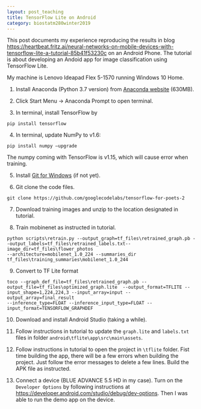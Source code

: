 ```yaml
---
layout: post_teaching
title: TensorFlow Lite on Android
category: biostatm280winter2019
---
```


This post documents my experience reproducing the results in blog <https://heartbeat.fritz.ai/neural-networks-on-mobile-devices-with-tensorflow-lite-a-tutorial-85b41f53230c> on an Android Phone. The tutorial is about developing an Andoid app for image classification using TensorFlow Lite. 

My machine is Lenovo Ideapad Flex 5-1570 running Windows 10 Home. 

1. Install Anaconda (Python 3.7 version) from [Anaconda website](https://www.anaconda.com/distribution/#download-section) (630MB).

2. Click Start Menu -> Anaconda Prompt to open terminal.

3. In terminal, install TensorFlow by
```{bash}
pip install tensorflow
```

4. In terminal, update NumPy to v1.6:
```
pip install numpy —upgrade
```
The numpy coming with TensorFlow is v1.15, which will cause error when training.

5. Install [Git for Windows](https://git-scm.com/download/win) (if not yet).

6. Git clone the code files.
```{bash}
git clone https://github.com/googlecodelabs/tensorflow-for-poets-2
```

7. Download training images and unzip to the location designated in tutorial.

8. Train mobinenet as instructed in tutorial.
```{bash}
python scripts\retrain.py --output_graph=tf_files\retrained_graph.pb --output_labels=tf_files\retrained_labels.txt--image_dir=tf_files\flower_photos
--architecture=mobilenet_1.0_224 --summaries_dir tf_files\training_summaries\mobilenet_1.0_244
```

9. Convert to TF Lite format
```{bash}
toco --graph_def_file=tf_files\retrained_graph.pb --output_file=tf_files\optimized_graph.lite  --output_format=TFLITE --input_shape=1,224,224,3 --input_array=input --output_array=final_result
--inference_type=FLOAT --inference_input_type=FLOAT --input_format=TENSORFLOW_GRAPHDEF
```

10. Download and install Android Studio (taking a while).

11. Follow instructions in tutorial to update the `graph.lite` and `labels.txt` files in folder `android\tflite\app\src\main\assets`.

12. Follow instructions in tutorial to open the project in `\tflite` folder. Fist time building the app, there will be a few errors when building the project. Just follow the error messages to delete a few lines. Build the APK file as instructed.

12. Connect a device (BLUE ADVANCE 5.5 HD in my case). Turn on the `Developer Options` by following instructions at <https://developer.android.com/studio/debug/dev-options>. Then I was able to run the demo app on the device. 
